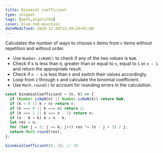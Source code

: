 ```yaml
---
title: Binomial coefficient
type: snippet
tags: [math,algorithm]
cover: blue-red-mountain
dateModified: 2020-12-28T13:49:24+02:00
---
```


Calculates the number of ways to choose `k` items from `n` items without repetition and without order.

- Use `Number.isNaN()` to check if any of the two values is `NaN`.
- Check if `k` is less than `0`, greater than or equal to `n`, equal to `1` or `n - 1` and return the appropriate result.
- Check if `n - k` is less than `k` and switch their values accordingly.
- Loop from `2` through `k` and calculate the binomial coefficient.
- Use `Math.round()` to account for rounding errors in the calculation.

```js
const binomialCoefficient = (n, k) => {
  if (Number.isNaN(n) || Number.isNaN(k)) return NaN;
  if (k < 0 || k > n) return 0;
  if (k === 0 || k === n) return 1;
  if (k === 1 || k === n - 1) return n;
  if (n - k < k) k = n - k;
  let res = n;
  for (let j = 2; j <= k; j++) res *= (n - j + 1) / j;
  return Math.round(res);
};
```

```js
binomialCoefficient(8, 2); // 28
```
